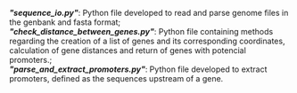 ***"sequence_io.py"***: Python file developed to read and parse genome files in the genbank and fasta format;<br/>
***"check_distance_between_genes.py"***: Python file containing methods regarding the creation of a list of genes and its corresponding coordinates, calculation of gene distances and return of genes with potencial promoters.;<br/>
***"parse_and_extract_promoters.py"***: Python file developed to extract promoters, defined as the sequences upstream of a gene.
